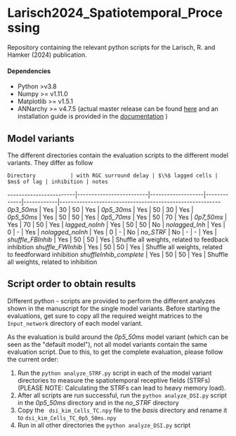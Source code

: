# Larisch2024_Spatiotemporal_Processing

Repository containing the relevant python scripts for the Larisch, R. and Hamker (2024) publication.


#### Dependencies

* Python >v3.8
* Numpy >= v1.11.0
* Matplotlib >= v1.5.1
* ANNarchy >= v4.7.5 (actual master release can be found [here](https://bitbucket.org/annarchy/annarchy/downloads/?tab=branches) and an installation guide is provided in the [documentation](https://annarchy.readthedocs.io/en/stable/intro/Installation.html) )

## Model variants

The different directories contain the evaluation scripts to the different model variants.
They differ as follow

    Directory           | with RGC surround delay | $\%$ lagged cells | $ms$ of lag | inhibition | notes
------------------------|-------------------------|-------------------|-------------|------------|---------------------------------------------------------
*0p3_50ms*              |           Yes           |         30        |     50      |    Yes     |
*0p5_30ms*              |           Yes           |         50        |     30      |    Yes     |   
*0p5_50ms*              |           Yes           |         50        |     50      |    Yes     |
*0p5_70ms*              |           Yes           |         50        |     70      |    Yes     |
*0p7_50ms*              |           Yes           |         70        |     50      |    Yes     |
*lagged_noInh*          |           Yes           |         50        |     50      |    No      |
*nolagged_Inh*          |           Yes           |         0         |     -       |    Yes     |
*nolagged_noInh*        |           Yes           |         0         |     -       |    No      |
*no_STRF*               |           No            |         -         |     -       |    Yes     |
*shuffle_FBInhib*       |           Yes           |         50        |     50      |    Yes     | Shuffle all weights, related to feedback inhibition
*shuffle_FWInhib*       |           Yes           |         50        |     50      |    Yes     | Shuffle all weights, related to feedforward inhibition
*shuffleInhib_complete* |           Yes           |         50        |     50      |    Yes     | Shuffle all weights, related to inhibition

## Script order to obtain results

Different python - scripts are provided to perform the different analyzes shown in the manuscript for the single model variants.
Before starting the evaluations, get sure to copy all the required weight matrices to the ```Input_network``` directory of each model variant.

As the evaluation is build around the *0p5_50ms* model variant (which can be seen as the "default model"), not all model variants contain the same evaluation script.
Due to this, to get the complete evaluation, please follow the current order:

1. Run the ``` python analyze_STRF.py ``` script in each of the model variant directories to measure the spatiotemporal receptive fields (STRFs) (PLEASE NOTE: Calculating the STRFs can lead to heavy memory load).
2. After all scripts are run successful, run the ``` python analyze_DSI.py ``` script in the *0p5_50ms* directory and in the *no_STRF* directory
3. Copy the ``` dsi_kim_Cells_TC.npy``` file to the *basis* directory and rename it to ```dsi_kim_Cells_TC_0p5_50ms.npy```
4. Run in all other directories the ``` python analyze_DSI.py ``` script


